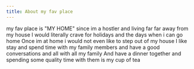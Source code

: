 ```yaml
---
title: About my fav place
---
```

my fav place is "MY HOME"
since im a hostler and living far far away from my house 
I would literally crave for holidays and the days when i can go home
Once im at home i would not even like to step out of my house
I like stay and spend time with my family members and have a good conversations and all with all my family
And have a dinner together and spending some quality time with them is my cup of tea

